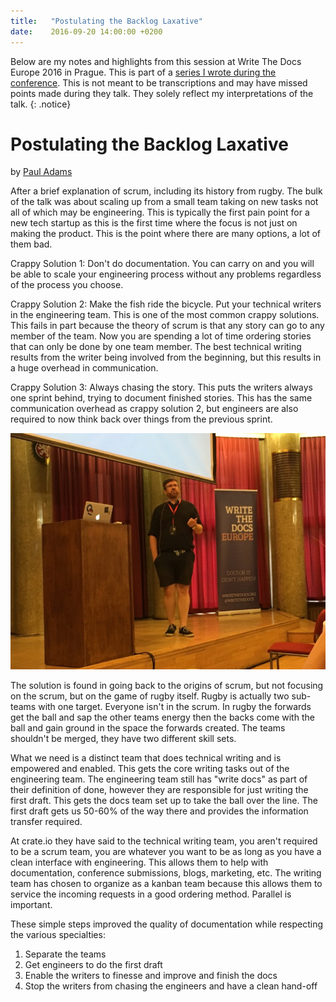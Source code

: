 ```yaml
---
title:   "Postulating the Backlog Laxative"
date:    2016-09-20 14:00:00 +0200
---
```


Below are my notes and highlights from this session at Write The Docs
Europe 2016 in Prague.  This is part of a [series I wrote during the
conference](/technology/2016/09/20/wtd.html).  This is not meant to be
transcriptions and may have missed points made during they talk.
They solely reflect my interpretations of the talk.
{: .notice}

# Postulating the Backlog Laxative

by [Paul Adams](https://twitter.com/therealpadams)

After a brief explanation of scrum, including its history from rugby.
The bulk of the talk was about scaling up from a small team taking on
new tasks not all of which may be engineering.  This is typically the
first pain point for a new tech startup as this is the first time where
the focus is not just on making the product.  This is the point where
there are many options, a lot of them bad.

Crappy Solution 1: Don't do documentation.  You can carry on and you will
be able to scale your engineering process without any problems regardless
of the process you choose.

Crappy Solution 2: Make the fish ride the bicycle.  Put your technical
writers in the engineering team.  This is one of the most common crappy
solutions. This fails in part because the theory of scrum is that any
story can go to any member of the team.  Now you are spending a lot
of time ordering stories that can only be done by one team member.
The best technical writing results from the writer being involved from
the beginning, but this results in a huge overhead in communication.

Crappy Solution 3: Always chasing the story.  This puts the writers
always one sprint behind, trying to document finished stories.  This has
the same communication overhead as crappy solution 2, but engineers are
also required to now think back over things from the previous sprint.

![](/img/2016/WTD/1.jpg)

The solution is found in going back to the origins of scrum, but not
focusing on the scrum, but on the game of rugby itself.  Rugby is actually
two sub-teams with one target.  Everyone isn't in the scrum.  In rugby
the forwards get the ball and sap the other teams energy then the backs
come with the ball and gain ground in the space the forwards created.
The teams shouldn't be merged, they have two different skill sets.

What we need is a distinct team that does technical writing and is
empowered and enabled.  This gets the core writing tasks out of the
engineering team.  The engineering team still has "write docs" as part of
their definition of done, however they are responsible for just writing
the first draft.  This gets the docs team set up to take the ball over
the line.  The first draft gets us 50-60% of the way there and provides
the information transfer required.

At crate.io they have said to the technical writing team, you aren't
required to be a scrum team, you are whatever you want to be as long
as you have a clean interface with engineering.  This allows them to
help with documentation, conference submissions, blogs, marketing, etc.
The writing team has chosen to organize as a kanban team because this
allows them to service the incoming requests in a good ordering method.
Parallel is important.

These simple steps improved the quality of documentation while respecting
the various specialties:

1. Separate the teams
2. Get engineers to do the first draft
3. Enable the writers to finesse and improve and finish the docs
4. Stop the writers from chasing the engineers and have a clean hand-off
